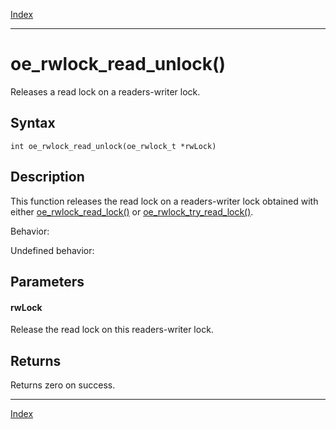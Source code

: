 [Index](index.md)

---
# oe_rwlock_read_unlock()

Releases a read lock on a readers-writer lock.

## Syntax

    int oe_rwlock_read_unlock(oe_rwlock_t *rwLock)
## Description 

This function releases the read lock on a readers-writer lock obtained with either [oe_rwlock_read_lock()](thread_8h_a0fdf2d8e974158070bdd677bf24a0209_1a0fdf2d8e974158070bdd677bf24a0209.md) or [oe_rwlock_try_read_lock()](thread_8h_a404a92f2392e655471e5d10738bc0b74_1a404a92f2392e655471e5d10738bc0b74.md).

Behavior:

Undefined behavior:



## Parameters

#### rwLock

Release the read lock on this readers-writer lock.

## Returns

Returns zero on success.

---
[Index](index.md)

